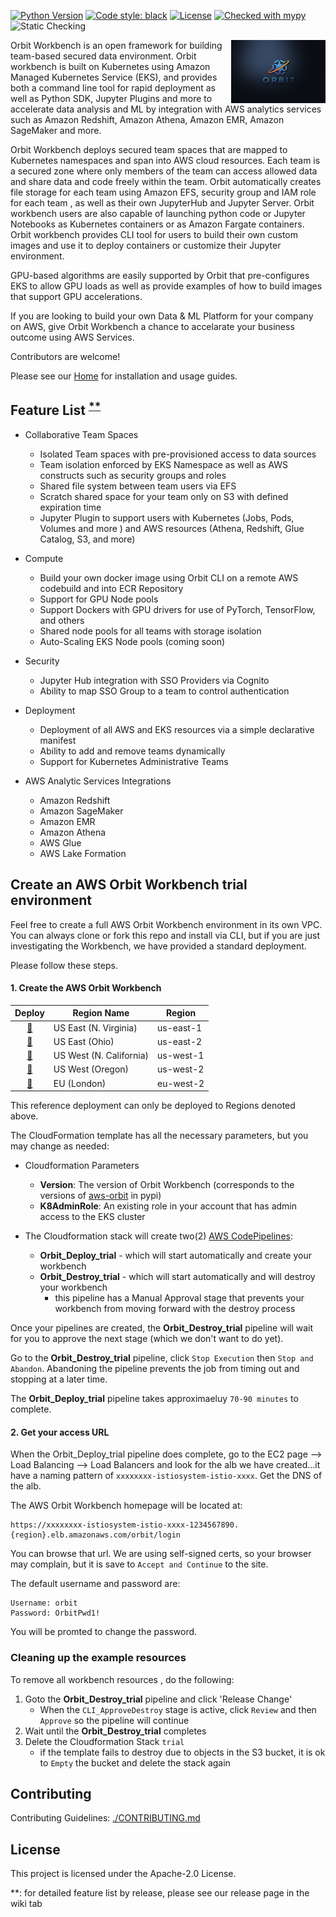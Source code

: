 [![Python Version](https://img.shields.io/badge/python-3.6%20%7C%203.7%20%7C%203.8-brightgreen.svg)](https://github.com/awslabs/aws-eks-data-maker)
[![Code style: black](https://img.shields.io/badge/code%20style-black-000000.svg)](https://github.com/psf/black)
[![License](https://img.shields.io/badge/License-Apache%202.0-blue.svg)](https://opensource.org/licenses/Apache-2.0)
[![Checked with mypy](http://www.mypy-lang.org/static/mypy_badge.svg)](http://mypy-lang.org/)
![Static Checking](https://github.com/awslabs/aws-eks-data-maker/workflows/Static%20Checking/badge.svg?branch=main)


<a href="url"><img src="https://github.com/awslabs/aws-orbit-workbench/blob/main/images/landing-page/src/images/orbit1.jpg?raw=true" align="right" height="30%" width="30%" style="float:right"></a>

Orbit Workbench is an open framework for building team-based secured data environment. Orbit workbench is built on Kubernetes using Amazon Managed Kubernetes Service (EKS), and provides both a command line tool for rapid deployment as well as Python SDK, Jupyter Plugins and more to accelerate data analysis and ML by integration with AWS analytics services such as Amazon Redshift, Amazon Athena, Amazon EMR, Amazon SageMaker and more. 

Orbit Workbench deploys secured team spaces that are mapped to Kubernetes namespaces and span into AWS cloud resources.  Each team is a secured zone where only members of the team can access allowed data and share data and code freely within the team.  Orbit automatically creates file storage for each team using Amazon EFS,  security group and IAM role for each team , as well as their own JupyterHub and Jupyter Server.  Orbit workbench users are also capable of launching python code or Jupyter Notebooks as Kubernetes containers or as Amazon Fargate containers. Orbit workbench provides CLI tool for users to build their own custom images and use it to deploy containers or customize their Jupyter environment.

GPU-based algorithms are easily supported by Orbit that pre-configures EKS to allow GPU loads as well as provide examples of how to build images that support GPU accelerations.

If you are looking to build your own Data & ML Platform for your company on AWS, give Orbit Workbench a chance to accelarate your business outcome using AWS Services.


Contributors are welcome!

Please see our [Home](https://awslabs.github.io/aws-orbit-workbench) for installation and usage guides.

##  Feature List <sup>[**](#myfootnote1)</sup>

- Collaborative Team Spaces
  - Isolated Team spaces with pre-provisioned access to data sources
  - Team isolation enforced by EKS Namespace as well as AWS constructs such as security groups and roles
  - Shared file system between team users via EFS
  - Scratch shared space for your team only on S3 with defined expiration time 
  - Jupyter Plugin to support users with Kubernetes (Jobs, Pods, Volumes and more ) 
    and AWS resources (Athena, Redshift, Glue Catalog, S3, and more)

- Compute
  - Build your own docker image using Orbit CLI on a remote AWS codebuild and into ECR Repository
  - Support for GPU Node pools 
  - Support Dockers with GPU drivers for use of PyTorch, TensorFlow, and others
  - Shared node pools for all teams with storage isolation
  - Auto-Scaling EKS Node pools (coming soon)
    
- Security
  - Jupyter Hub integration with SSO Providers via Cognito
  - Ability to map SSO Group to a team to control authentication     

- Deployment
  - Deployment of all AWS and EKS resources via a simple declarative manifest
  - Ability to add and remove teams dynamically 
  - Support for Kubernetes Administrative Teams 

- AWS Analytic Services Integrations
  - Amazon Redshift
  - Amazon SageMaker
  - Amazon EMR 
  - Amazon Athena
  - AWS Glue 
  - AWS Lake Formation
    

## Create an AWS Orbit Workbench trial environment

Feel free to create a full AWS Orbit Workbench environment in its own VPC.  
You can always clone or fork this repo and install via CLI, but if you are just investigating the Workbench,
we have provided a standard deployment. 

Please follow these steps.
#### 1. Create the AWS Orbit Workbench

Deploy | Region Name | Region  
:---: | ------------ | -------------  
[🚀][us-east-1] | US East (N. Virginia) | us-east-1  
[🚀][us-east-2] | US East (Ohio) | us-east-2  
[🚀][us-west-1] | US West (N. California) | us-west-1  
[🚀][us-west-2] | US West (Oregon) | us-west-2  
[🚀][eu-west-2] | EU (London) | eu-west-2  


This reference deployment can only be deployed to Regions denoted above.

The CloudFormation template has all the necessary parameters, but you may change as needed:

- Cloudformation Parameters
  - **Version**: The version of Orbit Workbench (corresponds to the versions of
                [aws-orbit](https://pypi.org/project/aws-orbit/]aws-orbit) in pypi)
  - **K8AdminRole**: An existing role in your account that has admin access to the EKS cluster


- The Cloudformation stack will create two(2) [AWS CodePipelines](https://aws.amazon.com/codepipeline/):
  - **Orbit_Deploy_trial** - which will start automatically and create your  workbench
  - **Orbit_Destroy_trial** - which will start automatically and will destroy your workbench
    - this pipeline has a Manual Approval stage that prevents your workbench from moving forward with 
      the destroy process  

Once your pipelines are created, the **Orbit_Destroy_trial** pipeline will wait for you to approve the next stage (which we don't want to do yet).

Go to the **Orbit_Destroy_trial** pipeline, click `Stop Execution` then `Stop and Abandon`. Abandoning the
pipeline prevents the job from timing out and stopping at a later time.

The **Orbit_Deploy_trial** pipeline takes approximaeluy `70-90 minutes` to complete.

#### 2. Get your access URL

When the Orbit_Deploy_trial pipeline does complete, go to the EC2 page --> Load Balancing --> Load Balancers and 
look for the alb we have created...it have a naming pattern of `xxxxxxxx-istiosystem-istio-xxxx`.  Get the DNS of the alb.

The AWS Orbit Workbench homepage will be located at:
```console
https://xxxxxxxx-istiosystem-istio-xxxx-1234567890.{region}.elb.amazonaws.com/orbit/login
```

You can browse that url.  We are using self-signed certs, so your browser may complain, 
but it is save to `Accept and Continue` to the site.

The default username and password are:
```console
Username: orbit
Password: OrbitPwd1!
```
You will be promted to change the password.


### Cleaning up the example resources

To remove all workbench resources , do the following:

1. Goto the **Orbit_Destroy_trial** pipeline and click 'Release Change'
   - When the `CLI_ApproveDestroy` stage is active, click `Review` and then `Approve` so the pipeline will continue
2. Wait until the **Orbit_Destroy_trial** completes 
3. Delete the Cloudformation Stack `trial`
   - if the template fails to destroy due to objects in the S3 bucket, it is ok to 
     `Empty` the bucket and delete the stack again


## Contributing

Contributing Guidelines: [./CONTRIBUTING.md](././CONTRIBUTING.md)


## License

This project is licensed under the Apache-2.0 License.

<a name="myfootnote1">**</a>: for detailed feature list by release, please see our release page in the wiki tab


[us-east-1]: https://console.aws.amazon.com/cloudformation/home#/stacks/create/review?region=us-east-1&templateURL=https://aws-orbit-workbench-public-us-east-1.s3.amazonaws.com/deploy/trial_pipeline_cfn.yaml&stackName=trial

[us-east-2]: https://console.aws.amazon.com/cloudformation/home#/stacks/create/review?region=us-east-2&templateURL=https://aws-orbit-workbench-public-us-east-2.s3.amazonaws.com/deploy/trial_pipeline_cfn.yaml&stackName=trial

[us-west-1]: https://console.aws.amazon.com/cloudformation/home#/stacks/create/review?region=us-west-1&templateURL=https://aws-orbit-workbench-public-us-west-1.s3.amazonaws.com/deploy/trial_pipeline_cfn.yaml&stackName=trial

[us-west-2]: https://console.aws.amazon.com/cloudformation/home#/stacks/create/review?region=us-west-2&templateURL=https://aws-orbit-workbench-public-us-west-2.s3.amazonaws.com/deploy/trial_pipeline_cfn.yaml&stackName=trial

[eu-west-2]: https://console.aws.amazon.com/cloudformation/home#/stacks/create/review?region=eu-west-2&templateURL=https://aws-orbit-workbench-public-eu-west-2.s3.amazonaws.com/deploy/trial_pipeline_cfn.yaml&stackName=trial
